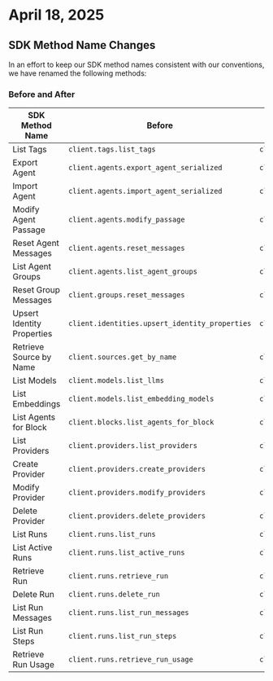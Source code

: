 # April 18, 2025

## SDK Method Name Changes

In an effort to keep our SDK method names consistent with our conventions, we have renamed the following methods:

### Before and After

| SDK Method Name            | Before                                         | After                                 |
| -------------------------- | ---------------------------------------------- | ------------------------------------- |
| List Tags                  | `client.tags.list_tags`                        | `client.tags.list`                    |
| Export Agent               | `client.agents.export_agent_serialized`        | `client.agents.export`                |
| Import Agent               | `client.agents.import_agent_serialized`        | `client.agents.import`                |
| Modify Agent Passage       | `client.agents.modify_passage`                 | `client.agents.passages.modify`       |
| Reset Agent Messages       | `client.agents.reset_messages`                 | `client.agents.messages.reset`        |
| List Agent Groups          | `client.agents.list_agent_groups`              | `client.agents.groups.list`           |
| Reset Group Messages       | `client.groups.reset_messages`                 | `client.groups.messages.reset`        |
| Upsert Identity Properties | `client.identities.upsert_identity_properties` | `client.identities.properties.upsert` |
| Retrieve Source by Name    | `client.sources.get_by_name`                   | `client.sources.retrieve_by_name`     |
| List Models                | `client.models.list_llms`                      | `client.models.list`                  |
| List Embeddings            | `client.models.list_embedding_models`          | `client.embeddings.list`              |
| List Agents for Block      | `client.blocks.list_agents_for_block`          | `client.blocks.agents.list`           |
| List Providers             | `client.providers.list_providers`              | `client.providers.list`               |
| Create Provider            | `client.providers.create_providers`            | `client.providers.create`             |
| Modify Provider            | `client.providers.modify_providers`            | `client.providers.modify`             |
| Delete Provider            | `client.providers.delete_providers`            | `client.providers.delete`             |
| List Runs                  | `client.runs.list_runs`                        | `client.runs.list`                    |
| List Active Runs           | `client.runs.list_active_runs`                 | `client.runs.list_active`             |
| Retrieve Run               | `client.runs.retrieve_run`                     | `client.runs.retrieve`                |
| Delete Run                 | `client.runs.delete_run`                       | `client.runs.delete`                  |
| List Run Messages          | `client.runs.list_run_messages`                | `client.runs.messages.list`           |
| List Run Steps             | `client.runs.list_run_steps`                   | `client.runs.steps.list`              |
| Retrieve Run Usage         | `client.runs.retrieve_run_usage`               | `client.runs.usage.retrieve`          |
